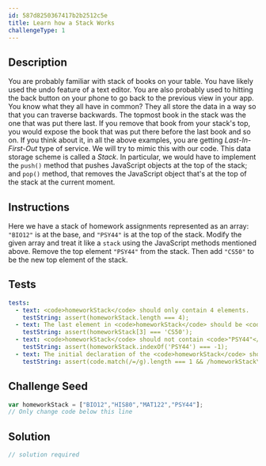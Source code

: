 ```yaml
---
id: 587d8250367417b2b2512c5e
title: Learn how a Stack Works
challengeType: 1
---
```


## Description
<section id='description'>
You are probably familiar with stack of books on your table. You have likely used the undo feature of a text editor. You are also probably used to hitting the back button on your phone to go back to the previous view in your app.
You know what they all have in common? They all store the data in a way so that you can traverse backwards.
The topmost book in the stack was the one that was put there last. If you remove that book from your stack's top, you would expose the book that was put there before the last book and so on.
If you think about it, in all the above examples, you are getting <dfn>Last-In-First-Out</dfn> type of service. We will try to mimic this with our code.
This data storage scheme is called a <dfn>Stack</dfn>. In particular, we would have to implement the <code>push()</code> method that pushes JavaScript objects at the top of the stack; and <code>pop()</code> method, that removes the JavaScript object that's at the top of the stack at the current moment.
</section>

## Instructions
<section id='instructions'>
Here we have a stack of homework assignments represented as an array: <code>"BIO12"</code> is at the base, and <code>"PSY44"</code> is at the top of the stack.
Modify the given array and treat it like a <code>stack</code> using the JavaScript methods mentioned above. Remove the top element <code>"PSY44"</code> from the stack. Then add <code>"CS50"</code> to be the new top element of the stack.
</section>

## Tests
<section id='tests'>

```yml
tests:
  - text: <code>homeworkStack</code> should only contain 4 elements.
    testString: assert(homeworkStack.length === 4);
  - text: The last element in <code>homeworkStack</code> should be <code>"CS50"</code>.
    testString: assert(homeworkStack[3] === 'CS50');
  - text: <code>homeworkStack</code> should not contain <code>"PSY44"</code>.
    testString: assert(homeworkStack.indexOf('PSY44') === -1);
  - text: The initial declaration of the <code>homeworkStack</code> should not be changed.
    testString: assert(code.match(/=/g).length === 1 && /homeworkStack\s*=\s*\["BIO12"\s*,\s*"HIS80"\s*,\s*"MAT122"\s*,\s*"PSY44"\]/.test(code));

```

</section>

## Challenge Seed
<section id='challengeSeed'>
<div id='js-seed'>

```js
var homeworkStack = ["BIO12","HIS80","MAT122","PSY44"];
// Only change code below this line

```

</div>

</section>

## Solution
<section id='solution'>

```js
// solution required
```
</section>
